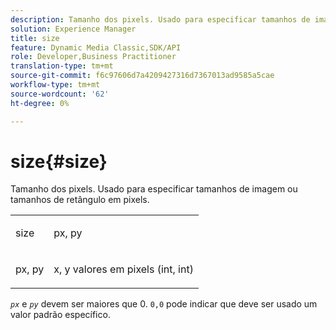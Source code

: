 ```yaml
---
description: Tamanho dos pixels. Usado para especificar tamanhos de imagem ou tamanhos de retângulo em pixels.
solution: Experience Manager
title: size
feature: Dynamic Media Classic,SDK/API
role: Developer,Business Practitioner
translation-type: tm+mt
source-git-commit: f6c97606d7a4209427316d7367013ad9585a5cae
workflow-type: tm+mt
source-wordcount: '62'
ht-degree: 0%

---
```



# size{#size}

Tamanho dos pixels. Usado para especificar tamanhos de imagem ou tamanhos de retângulo em pixels.

<table id="simpletable_06761BED6FF14C2A83745A78B10D3419"> 
 <tr class="strow"> 
  <td class="stentry"> <p><span class="codeph"> <span class="varname"> size</span> </span> </p> </td> 
  <td class="stentry"> <p><span class="codeph"> <span class="varname"> px, py</span> </span> </p></td> 
 </tr> 
 <tr class="strow"> 
  <td class="stentry"> <p><span class="codeph"> <span class="varname"> px, py</span> </span> </p></td> 
  <td class="stentry"> <p>x, y valores em pixels (int, int) </p></td> 
 </tr> 
</table>

*`px`* e *`py`* devem ser maiores que 0. `0,0` pode indicar que deve ser usado um valor padrão específico.
